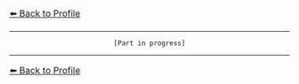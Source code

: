 ﻿<font size = "3"> 

[⬅️ Back to Profile](https://github.com/Ash2oPS)

</font>

---

<div align="center">

`[Part in progress]`

</div>

---

<font size = "3"> 

[⬅️ Back to Profile](https://github.com/Ash2oPS)

</font>
